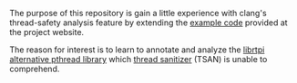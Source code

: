 The purpose of this repository is gain a little experience with clang's thread-safety analysis feature by extending the [example code](https://releases.llvm.org/19.1.0/tools/clang/docs/ThreadSafetyAnalysis.html) provided at the project website.

The reason for interest is to learn to annotate and analyze the [librtpi alternative pthread library](https://gitlab.com/linux-rt/librtpi.git) which [thread sanitizer](https://github.com/google/sanitizers/wiki/ThreadSanitizerCppManual) (TSAN) is unable to comprehend.
